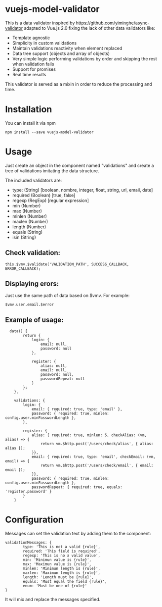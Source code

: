 # vuejs-model-validator

This is a data validator inspired by https://github.com/yiminghe/async-validator adapted to Vue.js 2.0 fixing the lack of other data validators like:
* Template agnostic
* Simplicity in custom validations
* Maintain validations reactivity when element replaced
* Data tree support (objects and array of objects)
* Very simple logic performing validations by order and skipping the rest when validation fails
* Support for promises
* Real time results

This validator is served as a mixin in order to reduce the processing and time.

# Installation
You can install it via npm
```
npm install --save vuejs-model-validator
```

# Usage
Just create an object in the component named "validations" and create a tree of validations imitating the data structure.

The included validators are:
* type: (String) [boolean, nombre, integer, float, string, url, email, date]
* required (Boolean) [true, false]
* regexp (RegExp) [regular expression]
* min (Number)
* max (Number)
* minlen (Number)
* maxlen (Number)
* length (Number)
* equals (String)
* isin (String)

## Check validation:
```
this.$vmv.$validate('VALIDATION_PATH', SUCCESS_CALLBACK, ERROR_CALLBACK);
```

## Displaying erors:
Just use the same path of data based on $vmv. For example:
```
$vmv.user.email.$error
```

## Example of usage:
```
  data() {
		return {
			login: {
				email: null,
				password: null
			},

			register: {
				alias: null,
				email: null,
				password: null,
				passwordRepeat: null
			}
		};
	},

	validations: {
		login: {
			email: { required: true, type: 'email' },
			password: { required: true, minlen: config.user.minPasswordLength },
		},

		register: {
			alias: { required: true, minlen: 5, checkAlias: (vm, alias) => {
				return vm.$http.post('/users/check/alias', { alias: alias });
			}},
			email: { required: true, type: 'email', checkEmail: (vm, email) => {
				return vm.$http.post('/users/check/email', { email: email });
			}},
			password: { required: true, minlen: config.user.minPasswordLength },
			passwordRepeat: { required: true, equals: 'register.password' }
		}
	}
```

# Configuration
Messages can set the validation text by adding them to the component:
```
validationMessages: {
		type: 'This is not a valid {rule}',
		required: 'This field is required',
		regexp: 'This is no a valid value',
		min: 'Minimun value is {rule}',
		max: 'Maximun value is {rule}',
		minlen: 'Minimun length is {rule}',
		maxlen: 'Maximun length is {rule}',
		length: 'Length must be {rule}',
		equals: 'Must equal the field {rule}',
		enum: 'Must be one of {rule}'
}
```
It will mix and replace the messages specified.

